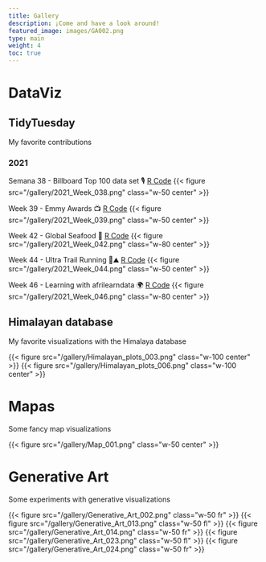 ```yaml
---
title: Gallery
description: ¡Come and have a look around!
featured_image: images/GA002.png
type: main
weight: 4
toc: true
---
```


# DataViz 
## TidyTuesday
My favorite contributions 

### 2021
Semana 38 - Billboard Top 100 data set 🎙
[R Code](https://github.com/TamayoLeivaJ/TidyTuesday/blob/gh-pages/2021/2021_Week_038/2021_Week_038.R)
{{< figure  src="/gallery/2021_Week_038.png" class="w-50 center" >}}
  
Week 39 - Emmy Awards 📺
[R Code](https://github.com/TamayoLeivaJ/TidyTuesday/blob/gh-pages/2021/2021_Week_039/2021_Week_039.R)
{{< figure src="/gallery/2021_Week_039.png" class="w-50 center" >}}

Week 42 - Global Seafood 🎣
[R Code](https://github.com/TamayoLeivaJ/TidyTuesday/blob/gh-pages/2021/2021_Week_042/2021_Week_042.R)
{{< figure src="/gallery/2021_Week_042.png" class="w-80 center" >}}


Week 44 - Ultra Trail Running 🗻⛰️
[R Code](https://github.com/TamayoLeivaJ/TidyTuesday/blob/gh-pages/2021/2021_Week_044/2021_Week_044.R)
{{< figure src="/gallery/2021_Week_044.png" class="w-50 center" >}}

Week 46 - Learning with afrilearndata 🌍
[R Code](https://github.com/TamayoLeivaJ/TidyTuesday/blob/gh-pages/2021/2021_Week_046/2021_Week_046.R)
{{< figure src="/gallery/2021_Week_046.png" class="w-80 center" >}}

## Himalayan database

My favorite visualizations with the Himalaya database

{{< figure src="/gallery/Himalayan_plots_003.png" class="w-100 center" >}}
{{< figure src="/gallery/Himalayan_plots_006.png" class="w-100 center" >}}

# Mapas

Some fancy map visualizations

{{< figure src="/gallery/Map_001.png" class="w-50 center" >}}

# Generative Art

Some experiments with generative visualizations

{{< figure src="/gallery/Generative_Art_002.png" class="w-50 fr" >}}
{{< figure src="/gallery/Generative_Art_013.png" class="w-50 fl" >}}
{{< figure src="/gallery/Generative_Art_014.png" class="w-50 fr" >}}
{{< figure src="/gallery/Generative_Art_023.png" class="w-50 fl" >}}
{{< figure src="/gallery/Generative_Art_024.png" class="w-50 fr" >}}
